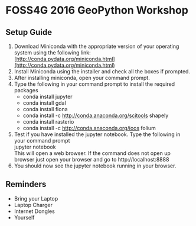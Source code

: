 # FOSS4G 2016 GeoPython Workshop
## Setup Guide
1. Download Miniconda with the appropriate version of your operating system using the following link: [http://conda.pydata.org/miniconda.html](http://conda.pydata.org/miniconda.html)
2. Install Miniconda using the installer and check all the boxes if prompted.
3. After installing miniconda, open your command prompt.
4. Type the following in your command prompt to install the required packages<br />
   - conda install jupyter
   - conda install gdal
   - conda install fiona 
   - conda install -c http://conda.anaconda.org/scitools shapely
   - conda install rasterio
   - conda install -c http://conda.anaconda.org/ioos folium
5. Test if you have installed the jupyter notebook. Type the following in your command prompt <br />
   jupyter notebook <br />
   This will open a web browser. If the command does not open up browser just open your browser and go to http://localhost:8888
6. You should now see the jupyter notebook running in your browser.

## Reminders
 - Bring your Laptop
 - Laptop Charger
 - Internet Dongles
 - Yourself
